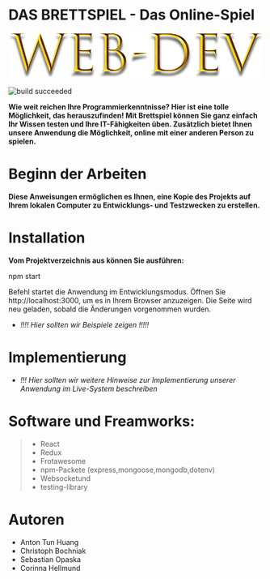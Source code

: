 # DAS BRETTSPIEL - Das Online-Spiel
![logo](img/../src/img/LogoSpiel.png)


![build succeeded](https://img.shields.io/badge/build-succeeded-brightgreen.svg)


  **Wie weit reichen Ihre Programmierkenntnisse? Hier ist eine tolle Möglichkeit, das herauszufinden! Mit Brettspiel können Sie ganz einfach Ihr Wissen testen und Ihre IT-Fähigkeiten üben. Zusätzlich bietet Ihnen unsere Anwendung die Möglichkeit, online mit einer anderen Person zu spielen.**

# Beginn der Arbeiten

  **Diese Anweisungen ermöglichen es Ihnen, eine Kopie des Projekts auf Ihrem lokalen Computer zu Entwicklungs- und Testzwecken zu erstellen.**

# Installation

  **Vom Projektverzeichnis aus können Sie ausführen:**

npm start

Befehl startet die Anwendung im Entwicklungsmodus.
Öffnen Sie http://localhost:3000, um es in Ihrem Browser anzuzeigen.
Die Seite wird neu geladen, sobald die Änderungen vorgenommen wurden.


* *!!!! Hier sollten wir Beispiele zeigen !!!!!*


# Implementierung

* *!!! Hier sollten wir weitere Hinweise zur Implementierung unserer Anwendung im Live-System beschreiben*

# Software und Freamworks:

> * React
> * Redux
> * Frotawesome
> * npm-Packete (express,mongoose,mongodb,dotenv)
> * Websocketund
> * testing-library

# Autoren
* Anton Tun Huang
* Christoph Bochniak
* Sebastian Opaska 
* Corinna Hellmund

